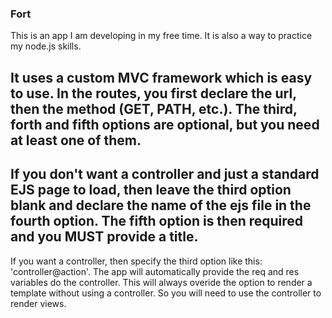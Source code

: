 ### Fort

This is an app I am developing in my free time. It is also a way to practice my node.js skills.

It uses a custom MVC framework which is easy to use. In the routes, you first declare the url, then the method (GET, PATH, etc.).
The third, forth and fifth options are optional, but you need at least one of them.
---
If you don't want a controller and just a standard EJS page to load, then leave the third option blank and declare the name of the ejs file in the fourth option. The fifth option is then required and you MUST provide a title.
---
If you want a controller, then specify the third option like this: 'controller@action'. The app will automatically provide the req and res variables do the controller.
This will always overide the option to render a template without using a controller. So you will need to use the controller to render views.